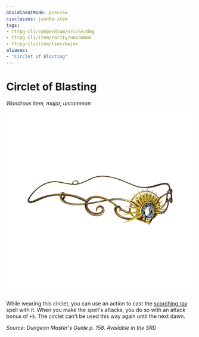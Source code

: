```yaml
---
obsidianUIMode: preview
cssclasses: json5e-item
tags:
- ttrpg-cli/compendium/src/5e/dmg
- ttrpg-cli/item/rarity/uncommon
- ttrpg-cli/item/tier/major
aliases: 
- "Circlet of Blasting"
---
```

# Circlet of Blasting
*Wondrous item, major, uncommon*  
![](/CLI/items/img/circlet-of-blasting.webp#right)


While wearing this circlet, you can use an action to cast the [scorching ray](/CLI/spells/scorching-ray.md) spell with it. When you make the spell's attacks, you do so with an attack bonus of `+5`. The circlet can't be used this way again until the next dawn.

*Source: Dungeon Master's Guide p. 158. Available in the <span title='Systems Reference Document (5.1)'>SRD</span>*